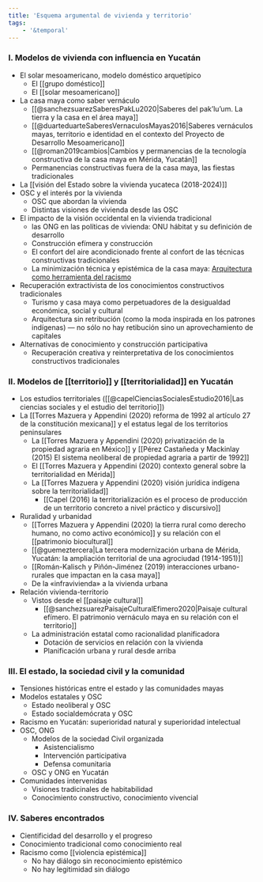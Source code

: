 ```yaml
---
title: 'Esquema argumental de vivienda y territorio'
tags:
    - '&temporal'
---
```

### I. Modelos de vivienda con influencia en Yucatán

- El solar mesoamericano, modelo doméstico arquetípico
    - El [[grupo doméstico]]
    - El [[solar mesoamericano]]
- La casa maya como saber vernáculo
    - [[@sanchezsuarezSaberesPakLu2020|Saberes del pak’lu’um. La tierra y la casa en el área maya]]
    - [[@duarteduarteSaberesVernaculosMayas2016|Saberes vernáculos mayas, territorio e identidad en el contexto del Proyecto de Desarrollo Mesoamericano]]
    - [[@roman2019cambios|Cambios y permanencias de la tecnología constructiva de la casa maya en Mérida, Yucatán]]
    - Permanencias constructivas fuera de la casa maya, las fiestas tradicionales
- La [[visión del Estado sobre la vivienda yucateca (2018-2024)]]
- OSC y el interés por la vivienda
    - OSC que abordan la vivienda
    - Distintas visiones de vivienda desde las OSC
- El impacto de la visión occidental en la vivienda tradicional
   - las ONG en las políticas de vivienda: ONU hábitat y su definición de desarrollo
   - Construcción efímera y construcción  
   - El confort del aire acondicionado frente al confort de las técnicas constructivas tradicionales
   - La minimización técnica y epistémica de la casa maya: [Arquitectura como herramienta del racismo](https://www.archdaily.mx/mx/941748/arquitectura-y-racismo-el-diseno-como-herramienta-colonial)
- Recuperación extractivista de los conocimientos constructivos tradicionales
   - Turismo y casa maya como perpetuadores de la desigualdad económica, social y cultural
   - Arquitectura sin retribución (como la moda inspirada en los patrones indígenas) — no sólo no hay retibución sino un aprovechamiento de capitales
- Alternativas de conocimiento y construcción participativa
   - Recuperación creativa y reinterpretativa de los conocimientos constructivos tradicionales

### II. Modelos de [[territorio]] y [[territorialidad]] en Yucatán

- Los estudios territoriales ([[@capelCienciasSocialesEstudio2016|Las ciencias sociales y el estudio del territorio]])
- La [[Torres Mazuera y Appendini (2020) reforma de 1992 al artículo 27 de la constitución mexicana]] y el estatus legal de los territorios peninsulares
    - La [[Torres Mazuera y Appendini (2020) privatización de la propiedad agraria en México]] y [[Pérez Castañeda y Mackinlay (2015) El sistema neoliberal de propiedad agraria a partir de 1992]]
    - El [[Torres Mazuera y Appendini (2020) contexto general sobre la territorialidad en Mérida]]
    - La [[Torres Mazuera y Appendini (2020) visión jurídica indígena sobre la territorialidad]]
        - [[Capel (2016) la territorialización es el proceso de producción de un territorio concreto a nivel práctico y discursivo]]
 - Ruralidad y urbanidad
    - [[Torres Mazuera y Appendini (2020) la tierra rural como derecho humano, no como activo económico]] y su relación con el [[patrimonio biocultural]]
    - [[@guemeztercera|La tercera modernización urbana de Mérida, Yucatán: la ampliación territorial de una agrociudad (1914-1951)]]
    - [[Román-Kalisch y Piñón-Jiménez (2019) interacciones urbano-rurales que impactan en la casa maya]]
    - De la «infravivienda» a la vivienda urbana 
- Relación vivienda-territorio
    - Vistos desde el [[paisaje cultural]]
        - [[@sanchezsuarezPaisajeCulturalEfimero2020|Paisaje cultural efímero. El patrimonio vernáculo maya en su relación con el territorio]]
    - La administración estatal como racionalidad planificadora
        - Dotación de servicios en relación con la vivienda
        - Planificación urbana y rural desde arriba

### III. El estado, la sociedad civil y la comunidad

- Tensiones históricas entre el estado y las comunidades mayas
- Modelos estatales y OSC
    - Estado neoliberal y OSC
    - Estado socialdemócrata y OSC
- Racismo en Yucatán: superioridad natural y superioridad intelectual
- OSC, ONG
    - Modelos de la sociedad Civil organizada
        - Asistencialismo
        - Intervención participativa
        - Defensa comunitaria
    - OSC y ONG en Yucatán
- Comunidades intervenidas
    - Visiones tradicinales de habitabilidad
    - Conocimiento constructivo, conocimiento vivencial

### IV. Saberes encontrados

-  Cientificidad del desarrollo y el progreso
-  Conocimiento tradicional como conocimiento real
-  Racismo como [[violencia epistémica]]
    -  No hay diálogo sin reconocimiento epistémico
    -  No hay legitimidad sin diálogo

